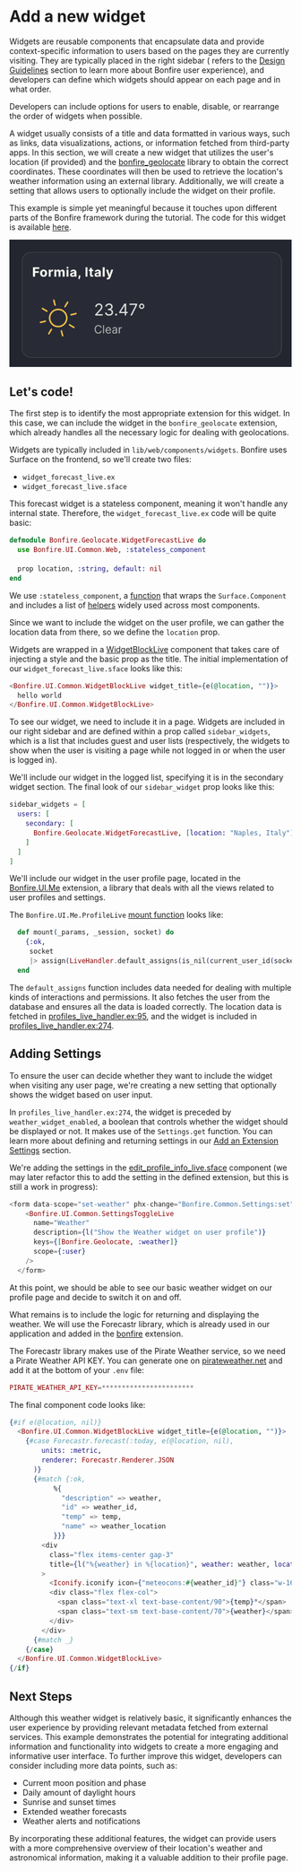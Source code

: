 <!--
SPDX-FileCopyrightText: 2025 Bonfire Networks <https://bonfirenetworks.org/contact/>

SPDX-License-Identifier: AGPL-3.0-only
SPDX-License-Identifier: CC0-1.0
-->

# Add a new widget

Widgets are reusable components that encapsulate data and provide context-specific information to users based on the pages they are currently visiting. They are typically placed in the right sidebar ( refers to the [Design Guidelines](../topics/DESIGN.md) section to learn more about Bonfire user experience), and developers can define which widgets should appear on each page and in what order. 

Developers can include options for users to enable, disable, or rearrange the order of widgets when possible.

A widget usually consists of a title and data formatted in various ways, such as links, data visualizations, actions, or information fetched from third-party apps. In this section, we will create a new widget that utilizes the user's location (if provided) and the [bonfire_geolocate](https://github.com/bonfire-networks/bonfire_geolocate) library to obtain the correct coordinates. These coordinates will then be used to retrieve the location's weather information using an external library. Additionally, we will create a setting that allows users to optionally include the widget on their profile.

This example is simple yet meaningful because it touches upon different parts of the Bonfire framework during the tutorial. The code for this widget is available [here](https://github.com/bonfire-networks/bonfire_geolocate/tree/main/lib/web/components/widgets).

![weather widget](assets/widget-weather.png)

## Let's code!

The first step is to identify the most appropriate extension for this widget. In this case, we can include the widget in the `bonfire_geolocate` extension, which already handles all the necessary logic for dealing with geolocations.

Widgets are typically included in `lib/web/components/widgets`. Bonfire uses Surface on the frontend, so we'll create two files:

- `widget_forecast_live.ex`
- `widget_forecast_live.sface`

This forecast widget is a stateless component, meaning it won't handle any internal state. Therefore, the `widget_forecast_live.ex` code will be quite basic:

```elixir
defmodule Bonfire.Geolocate.WidgetForecastLive do
  use Bonfire.UI.Common.Web, :stateless_component

  prop location, :string, default: nil
end

```

We use `:stateless_component`, a [function](https://github.com/bonfire-networks/bonfire_ui_common/blob/main/lib/web.ex#L543) that wraps the `Surface.Component` and includes a list of [helpers](https://github.com/bonfire-networks/bonfire_ui_common/blob/main/lib/web.ex#L575) widely used across most components.

Since we want to include the widget on the user profile, we can gather the location data from there, so we define the `location` prop.

Widgets are wrapped in a [WidgetBlockLive](https://github.com/bonfire-networks/bonfire_ui_common/blob/main/lib/components/widgets/widget_block_live.ex) component that takes care of injecting a style and the basic prop as the title. The initial implementation of our `widget_forecast_live.sface` looks like this:

```elixir
<Bonfire.UI.Common.WidgetBlockLive widget_title={e(@location, "")}>
  hello world
</Bonfire.UI.Common.WidgetBlockLive>

```

To see our widget, we need to include it in a page. Widgets are included in our right sidebar and are defined within a prop called `sidebar_widgets`, which is a list that includes guest and user lists (respectively, the widgets to show when the user is visiting a page while not logged in or when the user is logged in).

We'll include our widget in the logged list, specifying it is in the secondary widget section. The final look of our `sidebar_widget` prop looks like this:

```elixir
sidebar_widgets = [
  users: [
    secondary: [
      Bonfire.Geolocate.WidgetForecastLive, [location: "Naples, Italy"]
    ]
  ]
]

```

We'll include our widget in the user profile page, located in the [Bonfire.UI.Me](https://github.com/bonfire-networks/bonfire_ui_me) extension, a library that deals with all the views related to user profiles and settings.

The `Bonfire.UI.Me.ProfileLive` [mount function](https://github.com/bonfire-networks/bonfire_ui_me/blob/main/lib/views/profile/profile_live.ex#L34) looks like:

```elixir
  def mount(_params, _session, socket) do
    {:ok,
     socket
     |> assign(LiveHandler.default_assigns(is_nil(current_user_id(socket))))}
  end

```

The `default_assigns` function includes data needed for dealing with multiple kinds of interactions and permissions. It also fetches the user from the database and ensures all the data is loaded correctly. The location data is fetched in [profiles_live_handler.ex:95](https://github.com/bonfire-networks/bonfire_ui_me/blob/main/lib/live_handlers/profiles_live_handler.ex#L95), and the widget is included in [profiles_live_handler.ex:274](https://github.com/bonfire-networks/bonfire_ui_me/blob/main/lib/live_handlers/profiles_live_handler.ex#L274).

## Adding Settings

To ensure the user can decide whether they want to include the widget when visiting any user page, we're creating a new setting that optionally shows the widget based on user input.

In `profiles_live_handler.ex:274`, the widget is preceded by `weather_widget_enabled`, a boolean that controls whether the widget should be displayed or not. It makes use of the `Settings.get` function. You can learn more about defining and returning settings in our [Add an Extension Settings](/building/add-an-extension-settings.md) section.

We're adding the settings in the [edit_profile_info_live.sface](https://github.com/bonfire-networks/bonfire_ui_me/blob/main/lib/components/settings/profile/edit_profile_info_live.sface#L99) component (we may later refactor this to add the setting in the defined extension, but this is still a work in progress):

```elixir
<form data-scope="set-weather" phx-change="Bonfire.Common.Settings:set">
    <Bonfire.UI.Common.SettingsToggleLive
      name="Weather"
      description={l("Show the Weather widget on user profile")}
      keys={[Bonfire.Geolocate, :weather]}
      scope={:user}
    />
  </form>

```

At this point, we should be able to see our basic weather widget on our profile page and decide to switch it on and off.

What remains is to include the logic for returning and displaying the weather. We will use the Forecastr library, which is already used in our application and added in the [bonfire](https://github.com/bonfire-networks/bonfire) extension.

The Forecastr library makes use of the Pirate Weather service, so we need a Pirate Weather API KEY. You can generate one on [pirateweather.net](http://pirateweather.net/) and add it at the bottom of your `.env` file:

```elixir
PIRATE_WEATHER_API_KEY=***********************

```

The final component code looks like:

```elixir
{#if e(@location, nil)}
  <Bonfire.UI.Common.WidgetBlockLive widget_title={e(@location, "")}>
    {#case Forecastr.forecast(:today, e(@location, nil),
        units: :metric,
        renderer: Forecastr.Renderer.JSON
      )}
      {#match {:ok,
           %{
             "description" => weather,
             "id" => weather_id,
             "temp" => temp,
             "name" => weather_location
           }}}
        <div
          class="flex items-center gap-3"
          title={l("%{weather} in %{location}", weather: weather, location: weather_location)}
        >
          <Iconify.iconify icon={"meteocons:#{weather_id}"} class="w-16 h-16" />
          <div class="flex flex-col">
            <span class="text-xl text-base-content/90">{temp}°</span>
            <span class="text-sm text-base-content/70">{weather}</span>
          </div>
        </div>
      {#match _}
    {/case}
  </Bonfire.UI.Common.WidgetBlockLive>
{/if}

```

## Next Steps
Although this weather widget is relatively basic, it significantly enhances the user experience by providing relevant metadata fetched from external services. This example demonstrates the potential for integrating additional information and functionality into widgets to create a more engaging and informative user interface.
To further improve this widget, developers can consider including more data points, such as:

- Current moon position and phase
- Daily amount of daylight hours
- Sunrise and sunset times
- Extended weather forecasts
- Weather alerts and notifications

By incorporating these additional features, the widget can provide users with a more comprehensive overview of their location's weather and astronomical information, making it a valuable addition to their profile page.